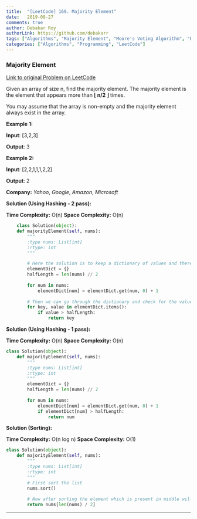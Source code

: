 ```yaml
---
title:  "[LeetCode] 169. Majority Element" 
date:   2019-08-27
comments: true
author: Debakar Roy
authorLink: https://github.com/debakarr
tags: ["Algorithms", "Majority Element", "Moore's Voting Algorithm", "Programming"]
categories: ["Algorithms", "Programming", "LeetCode"]
---
```


### Majority Element
 
[Link to original Problem on LeetCode](https://leetcode.com/problems/majority-element/)

Given an array of size n, find the majority element. The majority element is the element that appears more than **⌊ n/2 ⌋** times.

You may assume that the array is non-empty and the majority element always exist in the array.

**Example 1:**

**Input**: [3,2,3]

**Output**: 3


**Example 2:**

**Input**: [2,2,1,1,1,2,2]

**Output**: 2

**Company:**
*Yahoo*, *Google*, *Amazon*, *Microsoft*

**Solution (Using Hashing - 2 pass):**

**Time Complexity:** O(n) 
**Space Complexity:** O(n)

```python
    class Solution(object):
    def majorityElement(self, nums):
        """
        :type nums: List[int]
        :rtype: int
        """

        # Here the solution is to keep a dictionary of values and there count in nums
        elementDict = {}
        halfLength = len(nums) // 2
        
        for num in nums:
            elementDict[num] = elementDict.get(num, 0) + 1
            
        # Then we can go through the dictionary and check for the value whose count is more than len(nums) / 2
        for key, value in elementDict.items():
            if value > halfLength:
                return key

```

**Solution (Using Hashing - 1 pass):**

**Time Complexity:** O(n) 
**Space Complexity:** O(n)

```python
class Solution(object):
    def majorityElement(self, nums):
        """
        :type nums: List[int]
        :rtype: int
        """
        elementDict = {}
        halfLength = len(nums) // 2
        
        for num in nums:
            elementDict[num] = elementDict.get(num, 0) + 1
            if elementDict[num] > halfLength:
                return num
```

**Solution (Sorting):**

**Time Complexity:** O(n log n) 
**Space Complexity:** O(1)

```python
class Solution(object):
    def majorityElement(self, nums):
        """
        :type nums: List[int]
        :rtype: int
        """
        # First sort the list
        nums.sort()
        
        # Now after sorting the element which is present in middle will be the majority element
        return nums[len(nums) / 2]
```

<hr><br />
